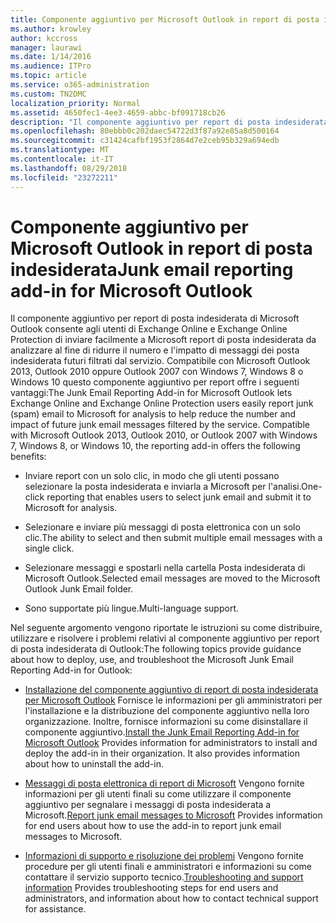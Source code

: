 ```yaml
---
title: Componente aggiuntivo per Microsoft Outlook in report di posta indesiderata
ms.author: krowley
author: kccross
manager: laurawi
ms.date: 1/14/2016
ms.audience: ITPro
ms.topic: article
ms.service: o365-administration
ms.custom: TN2DMC
localization_priority: Normal
ms.assetid: 4650fec1-4ee3-4659-abbc-bf091718cb26
description: "Il componente aggiuntivo per report di posta indesiderata di Microsoft Outlook consente agli utenti di Exchange Online e Exchange Online Protection di inviare facilmente a Microsoft report di posta indesiderata da analizzare al fine di ridurre il numero e l'impatto di messaggi dei posta indesiderata futuri filtrati dal servizio. Compatibile con Microsoft Outlook 2013, Outlook 2010 oppure Outlook 2007 con Windows 7, Windows 8 o Windows 10 questo componente aggiuntivo per report offre i seguenti vantaggi:"
ms.openlocfilehash: 80ebbb0c202daec54722d3f87a92e85a8d500164
ms.sourcegitcommit: c31424cafbf1953f2864d7e2ceb95b329a694edb
ms.translationtype: MT
ms.contentlocale: it-IT
ms.lasthandoff: 08/29/2018
ms.locfileid: "23272211"
---
```

# <a name="junk-email-reporting-add-in-for-microsoft-outlook"></a><span data-ttu-id="5191b-104">Componente aggiuntivo per Microsoft Outlook in report di posta indesiderata</span><span class="sxs-lookup"><span data-stu-id="5191b-104">Junk email reporting add-in for Microsoft Outlook</span></span>

<span data-ttu-id="5191b-p102">Il componente aggiuntivo per report di posta indesiderata di Microsoft Outlook consente agli utenti di Exchange Online e Exchange Online Protection di inviare facilmente a Microsoft report di posta indesiderata da analizzare al fine di ridurre il numero e l'impatto di messaggi dei posta indesiderata futuri filtrati dal servizio. Compatibile con Microsoft Outlook 2013, Outlook 2010 oppure Outlook 2007 con Windows 7, Windows 8 o Windows 10 questo componente aggiuntivo per report offre i seguenti vantaggi:</span><span class="sxs-lookup"><span data-stu-id="5191b-p102">The Junk Email Reporting Add-in for Microsoft Outlook lets Exchange Online and Exchange Online Protection users easily report junk (spam) email to Microsoft for analysis to help reduce the number and impact of future junk email messages filtered by the service. Compatible with Microsoft Outlook 2013, Outlook 2010, or Outlook 2007 with Windows 7, Windows 8, or Windows 10, the reporting add-in offers the following benefits:</span></span>
  
- <span data-ttu-id="5191b-107">Inviare report con un solo clic, in modo che gli utenti possano selezionare la posta indesiderata e inviarla a Microsoft per l'analisi.</span><span class="sxs-lookup"><span data-stu-id="5191b-107">One-click reporting that enables users to select junk email and submit it to Microsoft for analysis.</span></span>
    
- <span data-ttu-id="5191b-108">Selezionare e inviare più messaggi di posta elettronica con un solo clic.</span><span class="sxs-lookup"><span data-stu-id="5191b-108">The ability to select and then submit multiple email messages with a single click.</span></span>
    
- <span data-ttu-id="5191b-109">Selezionare messaggi e spostarli nella cartella Posta indesiderata di Microsoft Outlook.</span><span class="sxs-lookup"><span data-stu-id="5191b-109">Selected email messages are moved to the Microsoft Outlook Junk Email folder.</span></span>
    
- <span data-ttu-id="5191b-110">Sono supportate più lingue.</span><span class="sxs-lookup"><span data-stu-id="5191b-110">Multi-language support.</span></span>
    
<span data-ttu-id="5191b-111">Nel seguente argomento vengono riportate le istruzioni su come distribuire, utilizzare e risolvere i problemi relativi al componente aggiuntivo per report di posta indesiderata di Outlook:</span><span class="sxs-lookup"><span data-stu-id="5191b-111">The following topics provide guidance about how to deploy, use, and troubleshoot the Microsoft Junk Email Reporting Add-in for Outlook:</span></span>
  
- <span data-ttu-id="5191b-p103">[Installazione del componente aggiuntivo di report di posta indesiderata per Microsoft Outlook](install-the-junk-email-reporting-add-in-for-microsoft-outlook.md) Fornisce le informazioni per gli amministratori per l'installazione e la distribuzione del componente aggiuntivo nella loro organizzazione. Inoltre, fornisce informazioni su come disinstallare il componente aggiuntivo.</span><span class="sxs-lookup"><span data-stu-id="5191b-p103">[Install the Junk Email Reporting Add-in for Microsoft Outlook](install-the-junk-email-reporting-add-in-for-microsoft-outlook.md) Provides information for administrators to install and deploy the add-in in their organization. It also provides information about how to uninstall the add-in.</span></span> 
    
- <span data-ttu-id="5191b-114">[Messaggi di posta elettronica di report di Microsoft](report-junk-email-messages-to-microsoft.md) Vengono fornite informazioni per gli utenti finali su come utilizzare il componente aggiuntivo per segnalare i messaggi di posta indesiderata a Microsoft.</span><span class="sxs-lookup"><span data-stu-id="5191b-114">[Report junk email messages to Microsoft](report-junk-email-messages-to-microsoft.md) Provides information for end users about how to use the add-in to report junk email messages to Microsoft.</span></span> 
    
- <span data-ttu-id="5191b-115">[Informazioni di supporto e risoluzione dei problemi](troubleshooting-and-support-information.md) Vengono fornite procedure per gli utenti finali e amministratori e informazioni su come contattare il servizio supporto tecnico.</span><span class="sxs-lookup"><span data-stu-id="5191b-115">[Troubleshooting and support information](troubleshooting-and-support-information.md) Provides troubleshooting steps for end users and administrators, and information about how to contact technical support for assistance.</span></span> 
    

